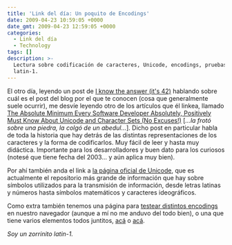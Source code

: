 ```yaml
---
title: 'Link del día: Un poquito de Encodings'
date: 2009-04-23 10:59:05 +0000
date_gmt: 2009-04-23 12:59:05 +0000
categories:
  - Link del día
  - Technology
tags: []
description: >-
  Lectura sobre codificación de caracteres, Unicode, encodings, pruebas,
  latin-1.
---
```



El otro día, leyendo un post de [I know the answer (it's 42)](http://blogs.msdn.com/abhinaba/archive/2009/04/20/what-post-are-you-known-for.aspx) hablando sobre cuál es el post del blog por el que te conocen (cosa que generalmente suele ocurrir), me desvíe leyendo otro de los artículos que él linkea, llamado [The Absolute Minimum Every Software Developer Absolutely, Positively Must Know About Unicode and Character Sets (No Excuses!)](http://www.joelonsoftware.com/articles/Unicode.html) [_...la frotó sobre una piedra, la colgó de un abedul..._]. Dicho post en particular habla de toda la historia que hay detrás de las distintas representaciones de los caracteres y la forma de codificarlos. Muy fácil de leer y hasta muy didáctica. Importante para los desarrolladores y buen dato para los curiosos (notesé que tiene fecha del 2003... y aún aplica muy bien).

Por ahí también anda el link a [la página oficial de Unicode](http://www.unicode.org/), que es actualmente el repositorio más grande de información que hay sobre símbolos utilizados para la transmisión de información, desde letras latinas y números hasta símbolos matemáticos y caracteres ideográficos.

Como extra también tenemos una página para [testear distintos encodings](http://www.j-a-b.net/web/char/codepage-test) en nuestro navegador (aunque a mí no me anduvo del todo bien), o una que tiene varios elementos todos juntitos, [acá](http://www.ltg.ed.ac.uk/~richard/unicode-sample.html) o [acá](http://www.madore.org/~david/misc/unitest/).

_Soy un zorrinito latin-1._
